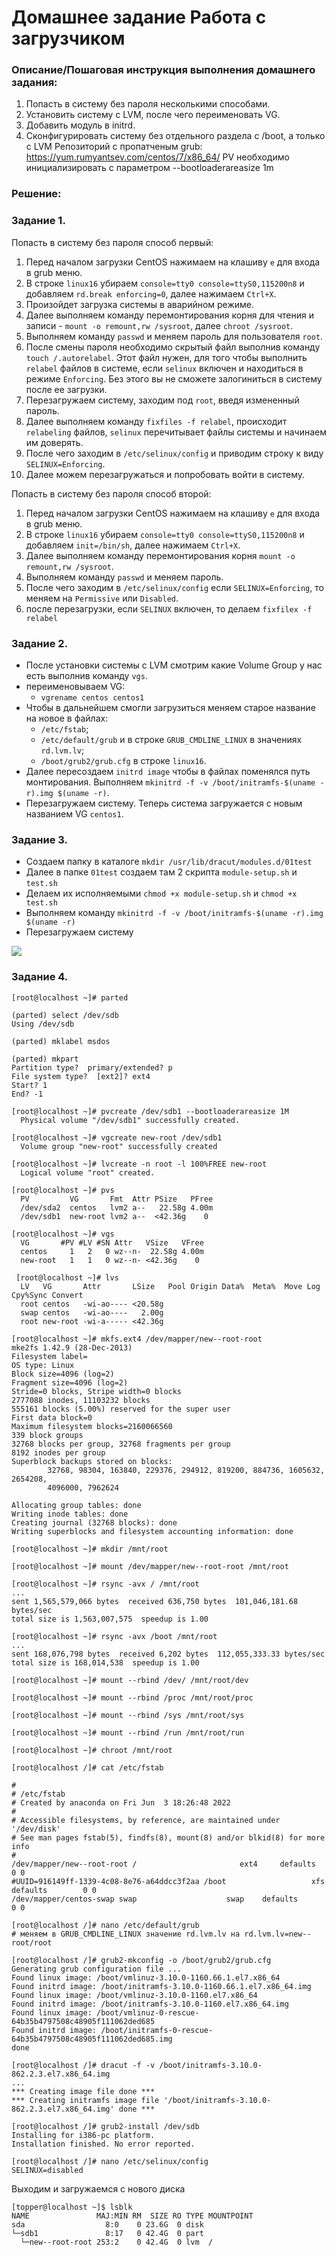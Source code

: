 # Домашнее задание Работа с загрузчиком

### Описание/Пошаговая инструкция выполнения домашнего задания:
1. Попасть в систему без пароля несколькими способами.
2. Установить систему с LVM, после чего переименовать VG.
3. Добавить модуль в initrd. 
4. Сконфигурировать систему без отдельного раздела с /boot, 
а только с LVM Репозиторий с пропатченым grub: https://yum.rumyantsev.com/centos/7/x86_64/ PV 
необходимо инициализировать с параметром --bootloaderareasize 1m

### Решение:
### Задание 1.

Попасть в систему без пароля способ первый:
1. Перед началом загрузки CentOS нажимаем на клашиву ```e``` для входа в grub меню.
2. В строке ```linux16``` убираем ```console=tty0 console=ttyS0,115200n8``` и добавляем ```rd.break enforcing=0```, далее нажимаем ```Ctrl+X```.
3. Произойдет загрузка системы в аварийном режиме.
4. Далее выполняем команду перемонтирования корня для чтения и записи - ```mount -o remount,rw /sysroot```, далее ```chroot /sysroot```.
5. Выполняем команду ```passwd``` и меняем пароль для пользователя ```root```.
6. После смены пароля необходимо скрытый файл выполнив команду ```touch /.autorelabel```. Этот файл нужен, для того чтобы выполнить ```relabel``` файлов в системе, 
если ```selinux``` включен и находиться в режиме ```Enforcing```. Без этого вы не сможете залогиниться в систему после ее загрузки.
7. Перезагружаем систему, заходим под ```root```, введя измененный пароль.
8. Далее выполняем команду ```fixfiles -f relabel```, происходит ```relabeling``` файлов, ```selinux``` перечитывает файлы системы и начинаем им доверять.
9. После чего заходим в ```/etc/selinux/config``` и приводим строку к виду ```SELINUX=Enforcing```.
10. Далее можем перезагружаться и попробовать войти в систему.

Попасть в систему без пароля способ второй:
1. Перед началом загрузки CentOS нажимаем на клашиву ```e``` для входа в grub меню.
2. В строке ```linux16``` убираем ```console=tty0 console=ttyS0,115200n8``` и добавляем ```init=/bin/sh```, далее нажимаем ```Ctrl+X```.
3. Далее выполняем команду перемонтирования корня ```mount -o remount,rw /sysroot```.
4. Выполняем команду ```passwd``` и меняем пароль.
5. После чего заходим в ```/etc/selinux/config``` если ```SELINUX=Enforcing```, то меняем на ```Permissive``` или ```Disabled```.
6. после перезагрузки, если ```SELINUX``` включен, то делаем ```fixfilex -f relabel```

### Задание 2.
* После установки системы с LVM смотрим какие Volume Group у нас есть выполнив команду ```vgs```.
* переименовываем VG:
  * ```vgrename centos centos1```
* Чтобы в дальнейшем смогли загрузиться меняем старое название на новое в файлах:
  *  ```/etc/fstab```;
  *  ```/etc/default/grub``` и в строке ```GRUB_CMDLINE_LINUX``` в значениях ```rd.lvm.lv```;
  *  ```/boot/grub2/grub.cfg``` в строке ```linux16```.
* Далее пересоздаем ```initrd image``` чтобы в файлах поменялся путь монтирования. Выполняем ```mkinitrd -f -v /boot/initramfs-$(uname -r).img $(uname -r)```.
* Перезагружаем систему. Теперь система загружается с новым названием VG ```centos1```.

### Задание 3.
*  Создаем папку в каталоге ```mkdir /usr/lib/dracut/modules.d/01test```
*  Далее в папке ```01test``` создаем там 2 скрипта ```module-setup.sh``` и ```test.sh```
*  Делаем их исполняемыми ```chmod +x module-setup.sh``` и ```chmod +x test.sh```
*  Выполняем команду ```mkinitrd -f -v /boot/initramfs-$(uname -r).img $(uname -r)```
*  Перезагружаем систему

![](https://github.com/Topper-crypto/otus/blob/main/boot/dracut.png)

### Задание 4.

```
[root@localhost ~]# parted
```
```
(parted) select /dev/sdb
Using /dev/sdb
```
```
(parted) mklabel msdos
```
```
(parted) mkpart                                                           
Partition type?  primary/extended? p                                      
File system type?  [ext2]? ext4                                           
Start? 1                                                                  
End? -1
```
```
[root@localhost ~]# pvcreate /dev/sdb1 --bootloaderareasize 1M
  Physical volume "/dev/sdb1" successfully created.
```
```
[root@localhost ~]# vgcreate new-root /dev/sdb1
  Volume group "new-root" successfully created
```
```
[root@localhost ~]# lvcreate -n root -l 100%FREE new-root
  Logical volume "root" created.
```
```
[root@localhost ~]# pvs
  PV         VG       Fmt  Attr PSize   PFree
  /dev/sda2  centos   lvm2 a--   22.58g 4.00m
  /dev/sdb1  new-root lvm2 a--  <42.36g    0 
```
```
[root@localhost ~]# vgs
  VG       #PV #LV #SN Attr   VSize   VFree
  centos     1   2   0 wz--n-  22.58g 4.00m
  new-root   1   1   0 wz--n- <42.36g    0   
```
```
 [root@localhost ~]# lvs
  LV   VG       Attr       LSize   Pool Origin Data%  Meta%  Move Log Cpy%Sync Convert
  root centos   -wi-ao---- <20.58g                                                    
  swap centos   -wi-ao----   2.00g                                                    
  root new-root -wi-a----- <42.36g    
```
```
[root@localhost ~]# mkfs.ext4 /dev/mapper/new--root-root 
mke2fs 1.42.9 (28-Dec-2013)
Filesystem label=
OS type: Linux
Block size=4096 (log=2)
Fragment size=4096 (log=2)
Stride=0 blocks, Stripe width=0 blocks
2777088 inodes, 11103232 blocks
555161 blocks (5.00%) reserved for the super user
First data block=0
Maximum filesystem blocks=2160066560
339 block groups
32768 blocks per group, 32768 fragments per group
8192 inodes per group
Superblock backups stored on blocks: 
        32768, 98304, 163840, 229376, 294912, 819200, 884736, 1605632, 2654208, 
        4096000, 7962624

Allocating group tables: done                            
Writing inode tables: done                            
Creating journal (32768 blocks): done
Writing superblocks and filesystem accounting information: done  
```
```
[root@localhost ~]# mkdir /mnt/root
```
```
[root@localhost ~]# mount /dev/mapper/new--root-root /mnt/root
```
```
[root@localhost ~]# rsync -avx / /mnt/root
...
sent 1,565,579,066 bytes  received 636,750 bytes  101,046,181.68 bytes/sec
total size is 1,563,007,575  speedup is 1.00
```
```
[root@localhost ~]# rsync -avx /boot /mnt/root
...
sent 168,076,798 bytes  received 6,202 bytes  112,055,333.33 bytes/sec
total size is 168,014,538  speedup is 1.00
```
```
[root@localhost ~]# mount --rbind /dev/ /mnt/root/dev
```
```
[root@localhost ~]# mount --rbind /proc /mnt/root/proc
```
```
[root@localhost ~]# mount --rbind /sys /mnt/root/sys
```
```
[root@localhost ~]# mount --rbind /run /mnt/root/run
```
```
[root@localhost ~]# chroot /mnt/root
```
```
[root@localhost /]# cat /etc/fstab

#
# /etc/fstab
# Created by anaconda on Fri Jun  3 18:26:48 2022
#
# Accessible filesystems, by reference, are maintained under '/dev/disk'
# See man pages fstab(5), findfs(8), mount(8) and/or blkid(8) for more info
#
/dev/mapper/new--root-root /                       ext4     defaults        0 0
#UUID=916149ff-1339-4c08-8e76-a64ddcc3f2aa /boot                   xfs     defaults        0 0
/dev/mapper/centos-swap swap                    swap    defaults        0 0
```
```
[root@localhost /]# nano /etc/default/grub 
# меняем в GRUB_CMDLINE_LINUX значение rd.lvm.lv на rd.lvm.lv=new--root/root
```
```
[root@localhost /]# grub2-mkconfig -o /boot/grub2/grub.cfg
Generating grub configuration file ...
Found linux image: /boot/vmlinuz-3.10.0-1160.66.1.el7.x86_64
Found initrd image: /boot/initramfs-3.10.0-1160.66.1.el7.x86_64.img
Found linux image: /boot/vmlinuz-3.10.0-1160.el7.x86_64
Found initrd image: /boot/initramfs-3.10.0-1160.el7.x86_64.img
Found linux image: /boot/vmlinuz-0-rescue-64b35b4797508c48905f111062ded685
Found initrd image: /boot/initramfs-0-rescue-64b35b4797508c48905f111062ded685.img
done
```
```
[root@localhost /]# dracut -f -v /boot/initramfs-3.10.0-862.2.3.el7.x86_64.img
...
*** Creating image file done ***
*** Creating initramfs image file '/boot/initramfs-3.10.0-862.2.3.el7.x86_64.img' done ***
```
```
[root@localhost /]# grub2-install /dev/sdb
Installing for i386-pc platform.
Installation finished. No error reported.
```
```
[root@localhost /]# nano /etc/selinux/config
SELINUX=disabled
```
Выходим и загружаемся с нового диска
```
[topper@localhost ~]$ lsblk
NAME               MAJ:MIN RM  SIZE RO TYPE MOUNTPOINT
sda                  8:0    0 23.6G  0 disk 
└─sdb1               8:17   0 42.4G  0 part 
  └─new--root-root 253:2    0 42.4G  0 lvm  /
```

